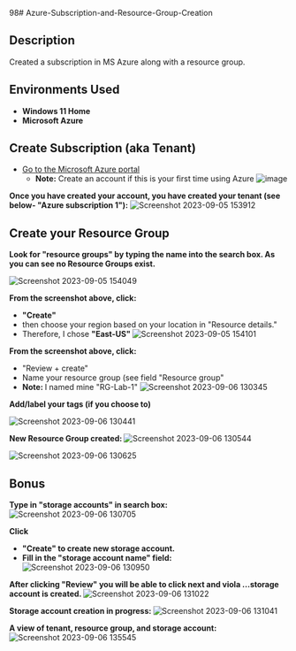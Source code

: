98# Azure-Subscription-and-Resource-Group-Creation

<h2> Description</h2>
Created a subscription in MS Azure along with a resource group.

<h2> Environments Used</h2>

- <b>Windows 11 Home</b>
- <b>Microsoft Azure</b>


<h2>Create Subscription (aka Tenant) </h2>

 
  - [Go to the Microsoft Azure portal](https://portal.azure.com)
    - <b>Note:</b> Create an account if this is your first time using Azure
     ![image](https://github.com/sharontechnical2022/Azure-Subscription-and-Resource-Group-Creation/assets/141186669/33d0ebfd-ed3c-4cfd-b201-563c24f22d59)

<b>Once you have created your account, you have created your tenant (see below- "Azure subscription 1"):</b>
 ![Screenshot 2023-09-05 153912](https://github.com/sharontechnical2022/Azure-Subscription-and-Resource-Group-Creation/assets/141186669/8d4168f8-7782-478b-a010-7625075fd5e7)

<h2>Create your Resource Group </h2>
<b>Look for "resource groups" by typing the name into the search box. As you can see no Resource Groups exist. </b>

![Screenshot 2023-09-05 154049](https://github.com/sharontechnical2022/Azure-Subscription-and-Resource-Group-Creation/assets/141186669/2f4e462a-3a73-4c4b-9338-06b2e1882ea7)

<b>From the screenshot above, click: </b>
- <b>"Create"</b>
-  then choose your region based on your location in "Resource details." 
- Therefore, I chose <b>"East-US" </b>
![Screenshot 2023-09-05 154101](https://github.com/sharontechnical2022/Azure-Subscription-and-Resource-Group-Creation/assets/141186669/fde50b22-84a4-4886-bf4a-a378f059cf55)

<b>From the screenshot above, click: </b>
- "Review + create"
- Name your resource group (see field "Resource group"
- <b>Note: </b> I named mine "RG-Lab-1"
 ![Screenshot 2023-09-06 130345](https://github.com/sharontechnical2022/Azure-Subscription-and-Resource-Group-Creation/assets/141186669/5f6839a1-ef46-4155-a9ab-eaf55e5e260f)

<b>Add/label your tags (if you choose to) </b>

![Screenshot 2023-09-06 130441](https://github.com/sharontechnical2022/Azure-Subscription-and-Resource-Group-Creation/assets/141186669/c5ce481c-1c5e-49e4-a73b-9f8540aef7b8)

<b>New Resource Group created: </b>
![Screenshot 2023-09-06 130544](https://github.com/sharontechnical2022/Azure-Subscription-and-Resource-Group-Creation/assets/141186669/78ac9d66-a4dd-40b3-b973-744de4bb6b16)

![Screenshot 2023-09-06 130625](https://github.com/sharontechnical2022/Azure-Subscription-and-Resource-Group-Creation/assets/141186669/340c12ae-7ef8-462d-b1e3-f4a35f93b79d)

<b><h2>Bonus </h2></b>
<b>Type in "storage accounts" in search box:</b>
![Screenshot 2023-09-06 130705](https://github.com/sharontechnical2022/Azure-Subscription-and-Resource-Group-Creation/assets/141186669/9016632b-00dc-4d01-8f48-52fb4f4960f0)

<b>Click 
 - "Create" to create new storage account.
 - Fill in the "storage account name" field:</b>
![Screenshot 2023-09-06 130950](https://github.com/sharontechnical2022/Azure-Subscription-and-Resource-Group-Creation/assets/141186669/4a5426ad-4f6c-4970-80fb-af5dd9b80c4a)

<b> After clicking "Review" you will be able to click next and viola ...storage account is created. </b>
![Screenshot 2023-09-06 131022](https://github.com/sharontechnical2022/Azure-Subscription-and-Resource-Group-Creation/assets/141186669/5d8abfbc-66f7-4f1b-b41c-bc4a1807f61f)

<b> Storage account creation in progress: </b>
![Screenshot 2023-09-06 131041](https://github.com/sharontechnical2022/Azure-Subscription-and-Resource-Group-Creation/assets/141186669/a44bafa3-74af-439f-8324-f45f06ff29b2)

<b>A view of tenant, resource group, and storage account:</b>
![Screenshot 2023-09-06 135545](https://github.com/sharontechnical2022/Azure-Subscription-and-Resource-Group-Creation/assets/141186669/c04854cb-505e-4b78-b6ad-fe8be9dd5722)









 
